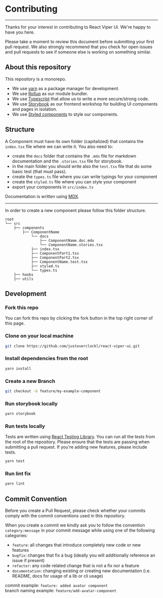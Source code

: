 # Contributing
***
Thanks for your interest in contributing to React Viper Ui. We're happy to have you here.

Please take a moment to review this document before submitting your first pull request.
We also strongly recommend that you check for open issues and pull requests to see if someone else
is working on something similar.

## About this repository

This repository is a monorepo.

- We use [yarn](https://yarnpkg.com/) as a package manager for development.
- We use [Rollup](https://rollupjs.org/) as our module bundler.
- We use [Typescript](https://www.typescriptlang.org/) that allow us to write a more secure/strong code.
- We use [Storybook](https://storybook.js.org/) as our frontend workshop for building UI components and pages in isolation.
- We use [Styled components](https://styled-components.com/) to style our components.

## Structure

A Component must have its own folder (capitalized) that contains the `index.tsx` file where we can write it.
You also need to:
- create the `docs` folder that contains the `.mdx` file for markdown documentation and the `.stories.tsx` file for storybook.
- in the main folder you should write also the `test.tsx` file that do some basic test (that must pass).
- create the `types.ts` file where you can write typings for your component
- create the `styled.ts` file where you can style your component
- export your components in `src/index.ts`

Documentation is written using [MDX](https://mdxjs.com/docs/).

***

In order to create a new component please follow this folder structure.

```
root
└── src
    ├── components 
        ├── ComponentName
            └── docs
                ├── ComponentName.doc.mdx
                └── ComponentName.stories.tsx
            ├── index.tsx
            ├── ComponentPart1.tsx     
            ├── ComponentPart2.tsx     
            ├── ComponentName.test.tsx    
            ├── styled.ts   
            └── types.ts   
    ├── hooks 
    ├── utils 

```

## Development

### Fork this repo

You can fork this repo by clicking the fork button in the top right corner of this page.

### Clone on your local machine

```bash
git clone https://github.com/justoverclockl/react-viper-ui.git
```

### Install dependencies from the root

```bash
yarn install
```

### Create a new Branch

```bash
git checkout -b feature/my-example-component
```

### Run storybook locally

```bash
yarn storybook
```

### Run tests locally

Tests are written using [React Testing Library](https://testing-library.com/docs/react-testing-library/intro/). You can run all the tests from the root of the repository.
Please ensure that the tests are passing when submitting a pull request. If you're adding new features, please include tests.

```bash
yarn test
```

### Run lint fix

```bash
yarn lint
```

## Commit Convention

Before you create a Pull Request, please check whether your commits comply with
the commit conventions used in this repository.

When you create a commit we kindly ask you to follow the convention
`category:message` in your commit message while using one of
the following categories:

- `feature`: all changes that introduce completely new code or new
  features
- `bugfix`: changes that fix a bug (ideally you will additionally reference an
  issue if present)
- `refactor`: any code related change that is not a fix nor a feature
- `documentation`: changing existing or creating new documentation (i.e. README, docs for
  usage of a lib or cli usage)

commit example: `feature: added avatar component`  
branch naming example: `feature/add-avatar-component`
